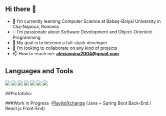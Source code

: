 ## Hi there 👋

- 🌱 I’m currently learning Computer Science at Babeș-Bolyai University in Cluj-Napoca, Romania
- 💡 I’m passionate about Software Development and Object-Oriented Programming
- 🎯 My goal is to become a full-stack developer
- 👯 I’m looking to collaborate on any kind of projects
- 📫 How to reach me: **alexiavoina2004@gmail.com**

## Languages and Tools
<p align="left">
  <img src="https://img.shields.io/badge/Java-ED8B00?style=for-the-badge&logo=java&logoColor=white" />
  <img src="https://img.shields.io/badge/Python-3776AB?style=for-the-badge&logo=python&logoColor=white" />
  <img src="https://img.shields.io/badge/C++-00599C?style=for-the-badge&logo=c%2B%2B&logoColor=white" />
  <img src="https://img.shields.io/badge/SQL-CC2927?style=for-the-badge&logo=microsoftsqlserver&logoColor=white" />
  <img src="https://img.shields.io/badge/HTML5-E34F26?style=for-the-badge&logo=html5&logoColor=white" />
  <img src="https://img.shields.io/badge/Docker-2496ED?style=for-the-badge&logo=docker&logoColor=white" />
  <img src="https://img.shields.io/badge/Linux-FCC624?style=for-the-badge&logo=linux&logoColor=black" />
</p>


##Portofolio:

###Work in Progress
-[PlaylistXchange](https://github.com/arthurhoreanu/PlaylistXchange) (Java + Spring Boot Back-End / React.js Front-End)
